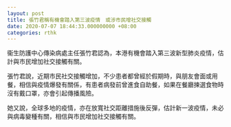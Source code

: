 ```yaml
---
layout: post
title: 張竹君稱有機會踏入第三波疫情　或涉市民增社交接觸
date: 2020-07-07 18:44:33.000000000 +08:00
categories: rthk
---
```


衞生防護中心傳染病處主任張竹君認為，本港有機會踏入第三波新型肺炎疫情，估計與市民增加社交接觸有關。

張竹君說，近期市民社交接觸增加，不少患者都曾經於假期時，與朋友會面或用餐，相信與疫情爆發有關係，有患者病發前曾進食自助餐，如果在餐廳揀選食物時沒有戴口罩，亦會引起傳播風險。

她又說，全球多地的疫情，亦在放寬社交距離措施後反彈，估計新一波疫情，未必與病毒變種有關，相信與市民增加社交接觸有關。
